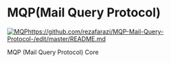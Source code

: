# MQP(Mail Query Protocol)

[![MQP](https://user-images.githubusercontent.com/45543047/217730523-4fa02064-6cb1-4392-a8f3-dbdef294fa50.png)](https://github.com/rezafarazi/MQP-Mail-Query-Protocol-/edit/master/README.md)https://github.com/rezafarazi/MQP-Mail-Query-Protocol-/edit/master/README.md

MQP (Mail Query Protocol) Core 
